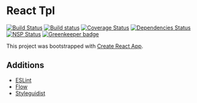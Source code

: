 React Tpl
=========

[![Build Status](https://travis-ci.org/aeldar/react-tpl.svg?branch=master)](https://travis-ci.org/aeldar/react-tpl)
[![Build status](https://ci.appveyor.com/api/projects/status/868g6c6or0i92wib?svg=true)](https://ci.appveyor.com/project/aeldar/react-tpl)
[![Coverage Status](https://coveralls.io/repos/github/aeldar/react-tpl/badge.svg)](https://coveralls.io/github/aeldar/react-tpl)
[![Dependencies Status](https://david-dm.org/aeldar/react-tpl.svg)](https://david-dm.org/aeldar/react-tpl)
[![NSP Status](https://nodesecurity.io/orgs/aeldar/projects/38334832-6ccd-44dc-8155-503b371a74d8/badge)](https://nodesecurity.io/orgs/aeldar/projects/38334832-6ccd-44dc-8155-503b371a74d8)
[![Greenkeeper badge](https://badges.greenkeeper.io/aeldar/react-tpl.svg)](https://greenkeeper.io/)

This project was bootstrapped with [Create React App](https://github.com/facebookincubator/create-react-app).

Additions
---------

* [ESLint](https://eslint.org/)
* [Flow](https://flow.org/en/docs/react/)
* [Styleguidist](https://react-styleguidist.js.org/)
